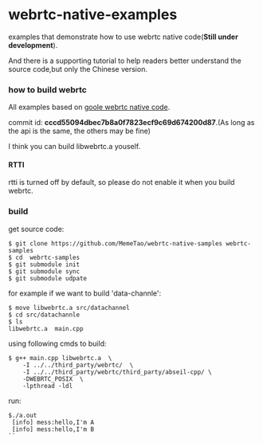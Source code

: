 # webrtc-native-examples

examples that demonstrate how to use webrtc native code(**Still under development**).

And there is a supporting tutorial to help readers better understand the source code,but only the Chinese version.

### how to build webrtc

All examples based on [goole webrtc native code](https://webrtc.googlesource.com/src).

commit id: **cccd55094dbec7b8a0f7823ecf9c69d674200d87**.(As long as the api is the same, the others may be fine)

I think you can build libwebrtc.a youself.

#### RTTI

rtti is turned off by default, so please do not enable it when you build webrtc.

### build

get source code:

```shell
$ git clone https://github.com/MemeTao/webrtc-native-samples webrtc-samples
$ cd  webrtc-samples
$ git submodule init
$ git submodule sync
$ git submodule udpate
```

for example if we want to build 'data-channle':

```shell
$ move libwebrtc.a src/datachannel
$ cd src/datachannle
$ ls
libwebrtc.a  main.cpp
```
using following cmds to build:
```shell
$ g++ main.cpp libwebrtc.a  \
    -I ../../third_party/webrtc/  \
    -I ../../third_party/webrtc/third_party/abseil-cpp/ \
    -DWEBRTC_POSIX  \
    -lpthread -ldl
```
run:
```shell
$./a.out
 [info] mess:hello,I'm A
 [info] mess:hello,I'm B
``
